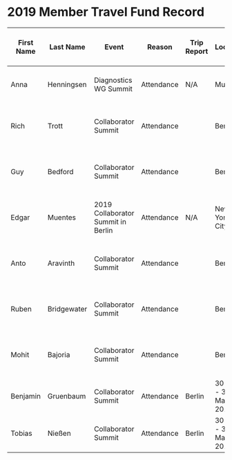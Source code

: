 # 2019 Member Travel Fund Record

First Name |   Last Name   |   Event              |   Reason  |  Trip Report  |  Location    |   Travel Dates      |   Amount Requested:   |   Pull Request date   |   Pull Request link                     |   Date Expense report sent    |   Amount of Expense Report    |   Date Sent to Finance    |   Date approved through Bill.com  |   Bill.com Amount approved for reimbusement
---------- |   ---------   |   ------             |   -------- | -----------  | -----------   |   --------          |   ----                |   -----------------   |   -----------------                     |   ------------------------    |   ------------------------    |   --------------------    |   ----------------------          |   --------------------     
Anna       |Henningsen     |Diagnostics WG Summit |Attendance | N/A | Munich         |6 Mar – 9 Mar 2019   |252.68 €               | 21 Jan 2019           |https://github.com/nodejs/admin/pull/295 |                               |                               |                           |                                   |
Rich       |Trott          |Collaborator Summit   |Attendance | | Berlin         |30 May - 31 May 2019 |US $1600               | 8 Mar 2019            | https://github.com/nodejs/admin/pull/309                                         |                               |                               | |                            |                                   |  
Guy        |Bedford        |Collaborator Summit   |Attendance | | Berlin         |30 May - 31 May 2019 |1360 €                 | 13 March 2019          |                                         |                               |                               |    |                                   |                                                     |                               |
Edgar       |Muentes     |2019 Collaborator Summit in Berlin |Attendance | N/A | New York City         |28 May – 02 June 2019   |2600 USD               | 13 April 2019           |https://github.com/nodejs/admin/pull/339 |                               
Anto        |Aravinth        |Collaborator Summit   |Attendance | | Berlin         |30 May - 31 May 2019 |1300 USD                 | 21 March 2019          |                                         |                               |                               |    |                                   |                                                     |                               |
Ruben      |Bridgewater    |Collaborator Summit   |Attendance | | Berlin         |30 May - 31 May 2019 |650 €                 | 28 March 2019          |  https://github.com/nodejs/admin/pull/322    |                               |                               |    |                                   |                                                     |                               |
Mohit        |Bajoria       |Collaborator Summit   |Attendance | | Berlin         |30 May - 31 May 2019 |1500 USD                 | 28 March 2019          |                                         |                               |                               |    |                                   |                                                     |                               |
Benjamin        |Gruenbaum       |Collaborator Summit   |Attendance |Berlin         |30 May - 31 May 2019 |800 USD                 | 28 March 2019          |                                         |                               |                               |    |                                   |                                                     |                               |
Tobias     |Nießen         |Collaborator Summit   |Attendance | Berlin        |30 May - 31 May 2019 |500 €                  | 9 April 2019          | https://github.com/nodejs/admin/pull/333                                         |                               |                               |                           |                                   |
